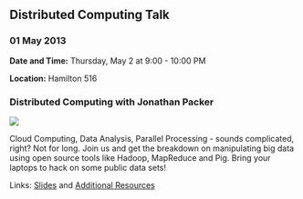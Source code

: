   

## Distributed Computing Talk

### 01 May 2013

  **Date and Time:** Thursday, May 2 at 9:00 - 10:00 PM

  **Location:** Hamilton 516

### Distributed Computing with Jonathan Packer

[![](/img/resources/distributed-computing.jpg)](https://gist.github.com/jspacker/5475391)

Cloud Computing, Data Analysis, Parallel Processing - sounds complicated, right? Not for long. Join us and get the breakdown on manipulating big data using open source tools like Hadoop, MapReduce and Pig. Bring your laptops to hack on some public data sets!

Links:
[Slides](https://gist.github.com/jspacker/5475391) and 
[Additional Resources](https://github.com/jspacker/links/blob/master/pig_mortar_and_hadoop.md)

  
